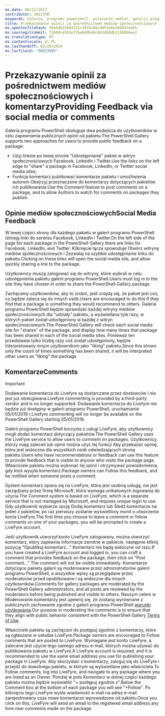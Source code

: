 ```yaml
---
ms.date: 06/12/2017
contributor: JKeithB
keywords: Galeria, programu powershell, polecenie cmdlet, galerii programu PowerShell
title: Przekazywanie opinii za pośrednictwem mediów społecznościowych i komentarzy
ms.openlocfilehash: 95e5db22b94151c3974189c30f1d4e580b47eeb5
ms.sourcegitcommit: f268dce5b5e72be669be0c6634b8db11369bbae2
ms.translationtype: MT
ms.contentlocale: pl-PL
ms.lasthandoff: 03/29/2019
ms.locfileid: "58623895"
---
```

# <a name="providing-feedback-via-social-media-or-comments"></a><span data-ttu-id="8067f-103">Przekazywanie opinii za pośrednictwem mediów społecznościowych i komentarzy</span><span class="sxs-lookup"><span data-stu-id="8067f-103">Providing Feedback via social media or comments</span></span>

<span data-ttu-id="8067f-104">Galeria programu PowerShell obsługuje dwa podejścia do użytkowników w celu zapewnienia publicznych opinii od pakietu:</span><span class="sxs-lookup"><span data-stu-id="8067f-104">The PowerShell Gallery supports two approaches for users to provide public feedback on a package:</span></span>

- <span data-ttu-id="8067f-105">Użyj linków po lewej stronie "Udostępnianie" pakiet w witryn społecznościowych Facebook, LinkedIn i Twitter.</span><span class="sxs-lookup"><span data-stu-id="8067f-105">Use the links on the left edge to "share" a package in Facebook, LinkedIn, or Twitter social media sites;</span></span>
- <span data-ttu-id="8067f-106">Funkcja komentarz publikować komentarze pakietu i umożliwienia autorom Obejrzyj przeznaczone do komentarzy dotyczących pakietów ich publikowania.</span><span class="sxs-lookup"><span data-stu-id="8067f-106">Use the Comment feature to post comments on a package, and to allow Authors to watch for comments on packages they publish.</span></span>

## <a name="social-media-feedback"></a><span data-ttu-id="8067f-107">Opinie mediów społecznościowych</span><span class="sxs-lookup"><span data-stu-id="8067f-107">Social Media Feedback</span></span>

<span data-ttu-id="8067f-108">W lewej części strony dla każdego pakietu w galerii programu PowerShell istnieją linki do serwisu Facebook, LinkedIn i Twitter.</span><span class="sxs-lookup"><span data-stu-id="8067f-108">On the left side of the page for each package in the PowerShell Gallery there are links for Facebook, LinkedIn, and Twitter.</span></span>
<span data-ttu-id="8067f-109">Kliknięcie łącza spowoduje Otwórz witrynę mediów społecznościowych i Zezwalaj na szybkie udostępnianie linku do pakietu.</span><span class="sxs-lookup"><span data-stu-id="8067f-109">Clicking on these links will open the social media site, and allow quickly sharing a link to the package.</span></span>

<span data-ttu-id="8067f-110">Użytkownicy muszą zalogować się do witryny, które wybrali w celu udostępnienia pakietu galerii programu PowerShell.</span><span class="sxs-lookup"><span data-stu-id="8067f-110">Users must log in to the site they have chosen in order to share the PowerShell Gallery package.</span></span>

<span data-ttu-id="8067f-111">Zachęcamy użytkowników, aby to zrobić, jeśli znajdą się, że pakiet jest coś, co będzie zaleca się do innych osób.</span><span class="sxs-lookup"><span data-stu-id="8067f-111">Users are encouraged to do this if they find that a package is something they would recommend to others.</span></span>
<span data-ttu-id="8067f-112">Galeria programu PowerShell będzie sprawdzać każdej witryny mediów społecznościowych dla "udziały" pakietu, a wyświetlana tyle razy, w których pakiet został udostępniony w każdej z witryn społecznościowych.</span><span class="sxs-lookup"><span data-stu-id="8067f-112">The PowerShell Gallery will check each social media site for "shares" of the package, and display how many times that package has been shared in each of the social media sites.</span></span>
<span data-ttu-id="8067f-113">Ponieważ ten przedstawia tylko liczbę razy coś został udostępniony, będzie interpretowany innym użytkownikom jako "liking" pakietu.</span><span class="sxs-lookup"><span data-stu-id="8067f-113">Since this shows only the count of times something has been shared, it will be interpreted other users as "liking" the package.</span></span>

## <a name="comments"></a><span data-ttu-id="8067f-114">Komentarze</span><span class="sxs-lookup"><span data-stu-id="8067f-114">Comments</span></span>

> [!IMPORTANT]
> <span data-ttu-id="8067f-115">Dodawanie komentarza do Livefyre są dostarczane przez dostawców i nie jest już obsługiwana.</span><span class="sxs-lookup"><span data-stu-id="8067f-115">Livefyre commenting is provided by a third-party vendor and is no longer supported.</span></span>
> <span data-ttu-id="8067f-116">Dodawanie komentarza do Livefyre nie będzie już dostępny w galerii programu PowerShell, uruchamianie 05/01/2019 r.</span><span class="sxs-lookup"><span data-stu-id="8067f-116">Livefyre commenting will no longer be available on the PowerShell Gallery starting 05/01/2019.</span></span> 

<span data-ttu-id="8067f-117">Galerii programu PowerShell korzysta z usługi LiveFyre, aby użytkownicy mogli dodać komentarz dotyczący pakietów.</span><span class="sxs-lookup"><span data-stu-id="8067f-117">The PowerShell Gallery uses the LiveFyre service to allow users to comment on packages.</span></span>
<span data-ttu-id="8067f-118">Użytkownicy, którzy mają zaleceń lub opinii można użyć tej funkcji Aby przekazać opinię, która jest widoczna dla wszystkich osób odwiedzających stronę pakietu.</span><span class="sxs-lookup"><span data-stu-id="8067f-118">Users who have recommendations or feedback can use this feature to provide feedback that is visible to anyone who visits the package page.</span></span>
<span data-ttu-id="8067f-119">Właściciele pakietu można wykonać tej opinii i otrzymywać powiadomienia, gdy ktoś wysyła komentarz.</span><span class="sxs-lookup"><span data-stu-id="8067f-119">Package owners can Follow this feedback, and be notified when someone posts a comment.</span></span>

<span data-ttu-id="8067f-120">System komentarz opiera się na LiveFyre, która jest osobną usługą, nie jest zarządzany przez firmę Microsoft, która wymaga unikatowych logowania do użycia.</span><span class="sxs-lookup"><span data-stu-id="8067f-120">The Comment system is based on LiveFyre, which is a separate service that is not managed by Microsoft, and requires unique login to use.</span></span>
<span data-ttu-id="8067f-121">Gdy użytkownik wybierze opcję Dodaj komentarz lub Śledź komentarze na jeden z pakietów, po raz pierwszy zostanie wyświetlony monit o utworzenie konta LiveFyre.</span><span class="sxs-lookup"><span data-stu-id="8067f-121">The first time you choose to leave a comment or follow comments on one of your packages, you will be prompted to create a LiveFyre account.</span></span>

<span data-ttu-id="8067f-122">Jeśli użytkownik utworzył konto LiveFyre zalogowany, można utworzyć komentarz, który zapewnia informacje zwrotne w pakiecie, następnie kliknij pozycję "Opublikuj komentarz..." Komentarz nie będą widoczne od razu.</span><span class="sxs-lookup"><span data-stu-id="8067f-122">If you have created a LiveFyre account and logged in, you can craft a comment that provides feedback on the package, then click on "Post comment..." The comment will not be visible immediately.</span></span>
<span data-ttu-id="8067f-123">Komentarze dotyczące pakiety galerii są moderowane przez administratorów galerii programu PowerShell, a wszystkie wpisy są przeglądane przez moderatorów przed opublikowane i są widoczne dla innych użytkowników.</span><span class="sxs-lookup"><span data-stu-id="8067f-123">Comments for gallery packages are moderated by the PowerShell Gallery administrators, and all posts are reviewed by the moderators before being published and visible to others.</span></span>
<span data-ttu-id="8067f-124">Naszym celem w Moderowanie komentarzy jest upewnij się, że zostaną wyrównane z publicznych zachowanie zgodne z galerii programu PowerShell [warunki użytkowania](https://www.powershellgallery.com/policies/Terms).</span><span class="sxs-lookup"><span data-stu-id="8067f-124">Our purpose in moderating the comments is to ensure that they align with public behavior consistent with the PowerShell Gallery [Terms of Use](https://www.powershellgallery.com/policies/Terms).</span></span>

<span data-ttu-id="8067f-125">Właściciele pakietu są zachęcani do postępuj zgodnie z komentarzy, które są ogłaszane w usłudze LiveFyre.</span><span class="sxs-lookup"><span data-stu-id="8067f-125">Package owners are encouraged to Follow comments that are posted to LiveFyre.</span></span>
<span data-ttu-id="8067f-126">Wymagane jest konto LiveFyre, a zalecane jest użycie tego samego adresu e-mail, których można używać do publikowania pakietu w LiveFyre.</span><span class="sxs-lookup"><span data-stu-id="8067f-126">A LiveFyre account is required, and it is recommended to use the same email address you use for publishing your package in LiveFyre.</span></span>
<span data-ttu-id="8067f-127">Aby skorzystać z komentarzy, zaloguj się do LiveFyre i przejdź do dowolnego pakietu, w którym są wyświetlane jako właściciela.</span><span class="sxs-lookup"><span data-stu-id="8067f-127">To Follow comments, log into LiveFyre, and navigate to any package where you are listed as an Owner.</span></span>
<span data-ttu-id="8067f-128">Poniżej w polu Komentarz w dolnej części każdego pakietu można będzie wyświetlić "+ postępuj zgodnie z".</span><span class="sxs-lookup"><span data-stu-id="8067f-128">Below the Comment box at the bottom of each package you will see "+Follow".</span></span>
<span data-ttu-id="8067f-129">Po kliknięciu tego LiveFyre wyśle wiadomość e-mail na adres e-mail zarejestrowany czas nowe komentarze wprowadzone od pakietu.</span><span class="sxs-lookup"><span data-stu-id="8067f-129">Once you click on this, LiveFyre will send an email to the registered email address any time new comments made on the package.</span></span>
